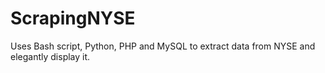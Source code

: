 # ScrapingNYSE
Uses Bash script, Python, PHP and MySQL to extract data from NYSE and elegantly display it.
